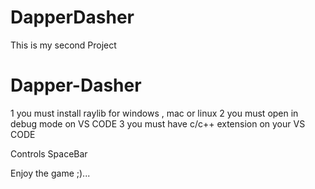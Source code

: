 # DapperDasher
This is my second Project 

# Dapper-Dasher

1 you must install raylib for windows , mac or linux
2 you must open in debug mode on VS CODE
3 you must have c/c++ extension on your VS CODE

Controls
SpaceBar

Enjoy the game ;)...
